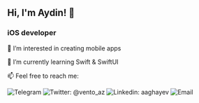  ## Hi, I'm Aydin! 👋

### iOS developer

👀 I’m interested in creating mobile apps

🌱 I’m currently learning Swift & SwiftUI

📫 Feel free to reach me:

![Telegram](https://img.shields.io/badge/@a_aydn-blue?style=flat&logo=Telegram&logoColor=white&color=blue&link=https://t.me/a_aydn)
![Twitter: @vento_az](https://img.shields.io/badge/-@vento_az-blue?tyle=flat&logo=Twitter&logoColor=white&color=blue&link=https://twitter.com/vento_az)
![Linkedin: aaghayev](https://img.shields.io/badge/-aaghayev-blue?style=flat&logo=Linkedin&color=blue&logoColor=white&link=https://www.linkedin.com/in/aaghayev/)
![Email](https://img.shields.io/badge/aydin.aghayev@gmail.com%20-blue&?style=flat&color=blue&link=mailto:aydin.aghayev@gmail.com)


<!---
aghaev/aghaev is a ✨ special ✨ repository because its `README.md` (this file) appears on your GitHub profile.
You can click the Preview link to take a look at your changes.
--->


